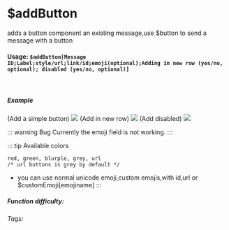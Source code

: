 # $addButton
adds a button component an existing message,use $button to send a message with a button



#### Usage: `$addButton[Message ID;Label;style/url;link/id;emoji(optional);Adding in new row (yes/no, optional); disabled (yes/no, optional)]`
<br/>

##### Example
(Add a simple button)
![](https://cdn.discordapp.com/attachments/914682255346118687/938578211380543578/Screenshot_20220202202417.jpg)
(Add in new row)
![](https://cdn.discordapp.com/attachments/914682255346118687/938578211695112192/Screenshot_20220202202711.jpg)
(Add disabled)
![](https://cdn.discordapp.com/attachments/914682255346118687/938578212018085899/Screenshot_20220202203325.jpg)

::: warning Bug
Currently the emoji field is not working.
:::

::: tip Available colors
```
red, green, blurple, grey, url
/* url buttons is grey by default */
```
* you can use normal unicode emoji,custom emojis,with id,url or $customEmoji[emojiname]
:::

##### Function difficulty: <Badge type="tip" text="Easy" vertical="middle" /> 
###### Tags: <Badge type="tip" text="button" vertical="middle" /> <Badge type="tip" text="add" vertical="middle" /> <Badge type="tip" text="interaction" vertical="middle" /> <Badge type="tip" text="create" vertical="middle" />